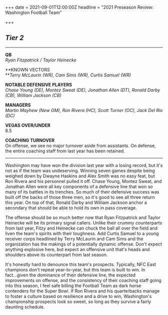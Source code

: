 +++
date = 2021-09-01T12:00:00Z
headline = "2021 Preseason Review: Washington Football Team"

+++
## _Tier 2_

***

**QB**  
_Ryan Fitzpatrick / Taylor Heinecke_

**KNOWN VECTORS  
**_Terry McLaurin (WR), Cam Sims (WR), Curtis Samuel (WR)_

**NOTABLE DEFENSIVE PLAYERS**  
_Chase Young (DE), Montez Sweat (DE), Jonathan Allen (DT), Ronald Darby (CB), William Jackson (CB)_

**MANAGERS**  
_Martin Mayhew (New GM), Ron Rivera (HC), Scott Turner (OC), Jack Del Rio (DC)_

**VEGAS OVER/UNDER**  
8\.5

**COACHING TURNOVER**  
On offense, we see no major turnover aside from assistants. On defense, the entire coaching staff from last year has been retained.

***

Washington may have won the division last year with a losing record, but it's not as if the team was undeserving. Winning seven games despite being weighed down by Dwayne Haskins and Alex Smith was no easy feat, but Ron Rivera and his personnel pulled it off. Chase Young, Montez Sweat, and Jonathan Allen were all key components of a defensive line that won so many of its battles in its trenches. So much of their defensive success was built off the backs of those three men, so it's good to see all three return this year. On top of that, Ronald Darby and William Jackson anchor a secondary that should be able to hold its own in pass coverage.

The offense should be so much better now that Ryan Fitzpatrick and Taylor Heinecke will be its primary signal callers. Unlike their crummy counterparts from last year, Fitzy and Heinecke can chuck the ball all over the field and liven the team's spirits with their toughness. Add Curtis Samuel to a young receiver corps headlined by Terry McLaurin and Cam Sims and the organization has the makings of a potentially dynamic offense. Don't expect anything explosive here, but expect an offensive unit that's heads and shoulders above its counterpart from last season.

It's honestly hard to denounce this team's prospects. Typically, NFC East champions don't repeat year-to-year, but this team is built to win. In fact...given the dominance of their defensive line, the expected improvements on offense, and the consistency of their coaching staff going into this season, I feel safe billing the Football Team as dark horse contenders for the Super Bowl. If Ron Rivera and his quarterbacks manage to foster a culture based on resilience and a drive to win, Washington's championship prospects look so sweet, so long as they survive a fairly daunting schedule.